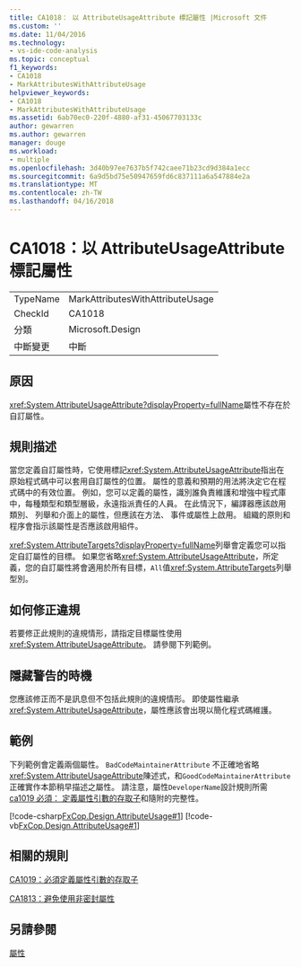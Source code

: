 ```yaml
---
title: CA1018： 以 AttributeUsageAttribute 標記屬性 |Microsoft 文件
ms.custom: ''
ms.date: 11/04/2016
ms.technology:
- vs-ide-code-analysis
ms.topic: conceptual
f1_keywords:
- CA1018
- MarkAttributesWithAttributeUsage
helpviewer_keywords:
- CA1018
- MarkAttributesWithAttributeUsage
ms.assetid: 6ab70ec0-220f-4880-af31-45067703133c
author: gewarren
ms.author: gewarren
manager: douge
ms.workload:
- multiple
ms.openlocfilehash: 3d40b97ee7637b5f742caee71b23cd9d384a1ecc
ms.sourcegitcommit: 6a9d5bd75e50947659fd6c837111a6a547884e2a
ms.translationtype: MT
ms.contentlocale: zh-TW
ms.lasthandoff: 04/16/2018
---
```

# <a name="ca1018-mark-attributes-with-attributeusageattribute"></a>CA1018：以 AttributeUsageAttribute 標記屬性
|||  
|-|-|  
|TypeName|MarkAttributesWithAttributeUsage|  
|CheckId|CA1018|  
|分類|Microsoft.Design|  
|中斷變更|中斷|  
  
## <a name="cause"></a>原因  
 <xref:System.AttributeUsageAttribute?displayProperty=fullName>屬性不存在於自訂屬性。  
  
## <a name="rule-description"></a>規則描述  
 當您定義自訂屬性時，它使用標記<xref:System.AttributeUsageAttribute>指出在原始程式碼中可以套用自訂屬性的位置。 屬性的意義和預期的用法將決定它在程式碼中的有效位置。 例如，您可以定義的屬性，識別誰負責維護和增強中程式庫中，每種類型和類型層級，永遠指派責任的人員。 在此情況下，編譯器應該啟用類別、 列舉和介面上的屬性，但應該在方法、 事件或屬性上啟用。 組織的原則和程序會指示該屬性是否應該啟用組件。  
  
 <xref:System.AttributeTargets?displayProperty=fullName>列舉會定義您可以指定自訂屬性的目標。 如果您省略<xref:System.AttributeUsageAttribute>，所定義，您的自訂屬性將會適用於所有目標，`All`值<xref:System.AttributeTargets>列舉型別。  
  
## <a name="how-to-fix-violations"></a>如何修正違規  
 若要修正此規則的違規情形，請指定目標屬性使用<xref:System.AttributeUsageAttribute>。 請參閱下列範例。  
  
## <a name="when-to-suppress-warnings"></a>隱藏警告的時機  
 您應該修正而不是訊息但不包括此規則的違規情形。 即使屬性繼承<xref:System.AttributeUsageAttribute>，屬性應該會出現以簡化程式碼維護。  
  
## <a name="example"></a>範例  
 下列範例會定義兩個屬性。 `BadCodeMaintainerAttribute` 不正確地省略<xref:System.AttributeUsageAttribute>陳述式，和`GoodCodeMaintainerAttribute`正確實作本節稍早描述之屬性。 請注意，屬性`DeveloperName`設計規則所需[ca1019 必須： 定義屬性引數的存取子](../code-quality/ca1019-define-accessors-for-attribute-arguments.md)和隨附的完整性。  
  
 [!code-csharp[FxCop.Design.AttributeUsage#1](../code-quality/codesnippet/CSharp/ca1018-mark-attributes-with-attributeusageattribute_1.cs)]
 [!code-vb[FxCop.Design.AttributeUsage#1](../code-quality/codesnippet/VisualBasic/ca1018-mark-attributes-with-attributeusageattribute_1.vb)]  
  
## <a name="related-rules"></a>相關的規則  
 [CA1019：必須定義屬性引數的存取子](../code-quality/ca1019-define-accessors-for-attribute-arguments.md)  
  
 [CA1813：避免使用非密封屬性](../code-quality/ca1813-avoid-unsealed-attributes.md)  
  
## <a name="see-also"></a>另請參閱  
 [屬性](/dotnet/standard/design-guidelines/attributes)